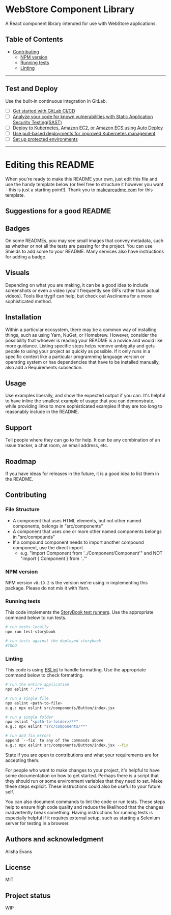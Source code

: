 # WebStore Component Library
A React component library intended for use with WebStore applications.

## Table of Contents

- [Contributing](#contributing)
	- [NPM version](#npm-version)
	- [Running tests](#running-tests)
	- [Linting](#linting)

---

## Test and Deploy

Use the built-in continuous integration in GitLab.

- [ ] [Get started with GitLab CI/CD](https://docs.gitlab.com/ee/ci/quick_start/index.html)
- [ ] [Analyze your code for known vulnerabilities with Static Application Security Testing(SAST)](https://docs.gitlab.com/ee/user/application_security/sast/)
- [ ] [Deploy to Kubernetes, Amazon EC2, or Amazon ECS using Auto Deploy](https://docs.gitlab.com/ee/topics/autodevops/requirements.html)
- [ ] [Use pull-based deployments for improved Kubernetes management](https://docs.gitlab.com/ee/user/clusters/agent/)
- [ ] [Set up protected environments](https://docs.gitlab.com/ee/ci/environments/protected_environments.html)

***

# Editing this README

When you're ready to make this README your own, just edit this file and use the handy template below (or feel free to structure it however you want - this is just a starting point!). Thank you to [makeareadme.com](https://www.makeareadme.com/) for this template.

## Suggestions for a good README

## Badges
On some READMEs, you may see small images that convey metadata, such as whether or not all the tests are passing for the project. You can use Shields to add some to your README. Many services also have instructions for adding a badge.

## Visuals
Depending on what you are making, it can be a good idea to include screenshots or even a video (you'll frequently see GIFs rather than actual videos). Tools like ttygif can help, but check out Asciinema for a more sophisticated method.

## Installation
Within a particular ecosystem, there may be a common way of installing things, such as using Yarn, NuGet, or Homebrew. However, consider the possibility that whoever is reading your README is a novice and would like more guidance. Listing specific steps helps remove ambiguity and gets people to using your project as quickly as possible. If it only runs in a specific context like a particular programming language version or operating system or has dependencies that have to be installed manually, also add a Requirements subsection.

## Usage
Use examples liberally, and show the expected output if you can. It's helpful to have inline the smallest example of usage that you can demonstrate, while providing links to more sophisticated examples if they are too long to reasonably include in the README.

## Support
Tell people where they can go to for help. It can be any combination of an issue tracker, a chat room, an email address, etc.

## Roadmap
If you have ideas for releases in the future, it is a good idea to list them in the README.

## Contributing
### File Structure
- A component that uses HTML elements, but not other named components, belongs in "src/components"
- A component that uses one or more other named components belongs in "src/compounds"
- If a compound component needs to import another compound component, use the direct import
  - e.g. "import Component from '../Component/Component'" and NOT "import { Component } from '..'"

### NPM version
NPM version `v8.19.2` is the version we're using in implementing this package. Please do not mix it with Yarn.

### Running tests
This code implements the [StoryBook test runners](https://storybook.js.org/docs/react/writing-tests/test-runner). Use the appropriate command below to run tests.
``` bash
# run tests locally
npm run test-storybook

# run tests against the deployed storybook
#TODO
```

### Linting
This code is using [ESLint](https://eslint.org/docs/latest/rules/) to handle formatting. Use the appropriate command below to check formatting.

```bash
# run the entire application
npx eslint "./**"

# run a single file
npx eslint <path-to-file>
e.g.: npx eslint src/components/Button/index.jsx

# run a single folder
npx eslint "<path-to-folder>/**"
e.g.: npx eslint "src/components/**"

# run and fix errors
append `--fix` to any of the commands above
e.g.: npx eslint src/components/Button/index.jsx --fix
```

State if you are open to contributions and what your requirements are for accepting them.

For people who want to make changes to your project, it's helpful to have some documentation on how to get started. Perhaps there is a script that they should run or some environment variables that they need to set. Make these steps explicit. These instructions could also be useful to your future self.

You can also document commands to lint the code or run tests. These steps help to ensure high code quality and reduce the likelihood that the changes inadvertently break something. Having instructions for running tests is especially helpful if it requires external setup, such as starting a Selenium server for testing in a browser.

## Authors and acknowledgment
Alisha Evans

## License
MIT

## Project status
WIP
